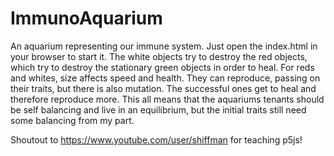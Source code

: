 # ImmunoAquarium
An aquarium representing our immune system. 
Just open the index.html in your browser to start it. 
The white objects try to destroy the red objects, 
which try to destroy the stationary green objects in order to heal. 
For reds and whites, size affects speed and health. 
They can reproduce, passing on their traits, but there is also mutation. 
The successful ones get to heal and therefore reproduce more. 
This all means that the aquariums tenants should be self balancing and live in an equilibrium, 
but the initial traits still need some balancing from my part.

Shoutout to https://www.youtube.com/user/shiffman for teaching p5js!
